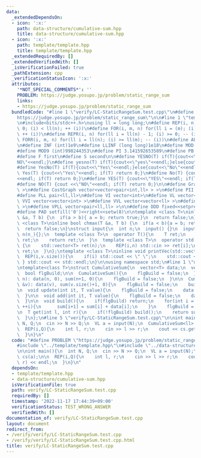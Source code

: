 ```yaml
---
data:
  _extendedDependsOn:
  - icon: ':x:'
    path: data-structure/cumulative-sum.hpp
    title: data-structure/cumulative-sum.hpp
  - icon: ':x:'
    path: template/template.hpp
    title: template/template.hpp
  _extendedRequiredBy: []
  _extendedVerifiedWith: []
  _isVerificationFailed: true
  _pathExtension: cpp
  _verificationStatusIcon: ':x:'
  attributes:
    '*NOT_SPECIAL_COMMENTS*': ''
    PROBLEM: https://judge.yosupo.jp/problem/static_range_sum
    links:
    - https://judge.yosupo.jp/problem/static_range_sum
  bundledCode: "#line 1 \"verify/LC-StaticRangeSum.test.cpp\"\n#define PROBLEM \"\
    https://judge.yosupo.jp/problem/static_range_sum\"\n\n#line 1 \"template/template.hpp\"\
    \n#include<bits/stdc++.h>\nusing ll = long long;\n#define REP(i, n) for(ll i =\
    \ 0; (i) < ll(n); ++ (i))\n#define FOR(i, m, n) for(ll i = (m); (i) <= ll(n);\
    \ ++ (i))\n#define REPR(i, n) for(ll i = ll(n) - 1; (i) >= 0; -- (i))\n#define\
    \ FORR(i, m, n) for(ll i = ll(n); (i) >= ll(m); -- (i))\n#define ALL(x) x.begin(),x.end()\n\
    \n#define INF (int)1e9\n#define LLINF (long long)1e18\n#define MOD (int)(1e9+7)\n\
    #define MOD9 (int)998244353\n#define PI 3.141592653589\n#define PB push_back\n\
    #define F first\n#define S second\n\n#define YESNO(T) if(T){cout<<\"YES\"<<endl;}else{cout<<\"\
    NO\"<<endl;}\n#define yesno(T) if(T){cout<<\"yes\"<<endl;}else{cout<<\"no\"<<endl;}\n\
    #define YesNo(T) if(T){cout<<\"Yes\"<<endl;}else{cout<<\"No\"<<endl;}\n#define\
    \ Yes(T) {cout<<\"Yes\"<<endl; if(T) return 0;}\n#define No(T) {cout <<\"No\"\
    <<endl; if(T) return 0;}\n#define YES(T) {cout<<\"YES\"<<endl; if(T) return 0;}\n\
    #define NO(T) {cout <<\"NO\"<<endl; if(T) return 0;}\n\n#define Graph vector<vector<int>\
    \ >\n#define CostGraph vector<vector<pair<int,ll> > >\n#define PII pair<int,int>\n\
    #define PLL pair<ll,ll>\n#define VI vector<int>\n#define VL vector<ll>\n#define\
    \ VVI vector<vector<int> >\n#define VVL vector<vector<ll> >\n#define VPII vector<pair<int,int>\
    \ >\n#define VPLL vector<pair<ll,ll> >\n\n#define DDD fixed<<setprecision(10)\n\
    #define PAD setfill('0')<<right<<setw(8)\n\ntemplate <class T>\ninline bool chmin(T\
    \ &a, T b) {\n  if(a > b){ a = b; return true;}\n  return false;\n}\ntemplate\
    \ <class T>\ninline bool chmax(T &a, T b) {\n  if(a < b){a = b; return true;}\n\
    \  return false;\n}\nstruct input{\n  int n;\n  input() {}\n  input(int n_) :\
    \ n(n_){};\n  template <class T>\n  operator T(){\n    T ret;\n    std::cin >>\
    \ ret;\n    return ret;\n  }\n  template <class T>\n  operator std::vector<T>()\
    \ {\n    std::vector<T> ret(n);\n    REP(i,n) std::cin >> ret[i];\n    return\
    \ ret;\n  }\n};\ntemplate <class T>\ninline void printVec(std::vector<T> v){\n\
    \  REP(i,v.size()){\n    if(i) std::cout << \" \";\n    std::cout << v[i];\n \
    \ } std::cout << std::endl;\n}\n\nusing namespace std;\n#line 1 \"data-structure/cumulative-sum.hpp\"\
    \ntemplate<class T>\nstruct CumulativeSum{\n  vector<T> data;\n  vector<T> sum;\n\
    \  bool flgBuild;\n\n  CumulativeSum(){\n    flgBuild = false;\n  }\n\n  CumulativeSum(int\
    \ n): data(n, 0), sum(n+1, 0){\n    flgBuild = false;\n  }\n\n  CumulativeSum(vector<T>\
    \ &v): data(v), sum(v.size()+1, 0){\n    flgBuild = false;\n    build();\n  }\n\
    \n  void update(int it, T value){\n    flgBuild = false;\n    data[it] = value;\n\
    \  }\n\n  void add(int it, T value){\n    flgBuild = false;\n    data[it] += value;\n\
    \  }\n\n  void build(){\n    if(flgBuild) return;\n    for(int i = 0; i < data.size();\
    \ ++i){\n      sum[i+1] = sum[i] + data[i];\n    }\n    flgBuild = true;\n  }\n\
    \n  T get(int l, int r){\n    if(!flgBuild) build();\n    return sum[r] - sum[l];\n\
    \  }\n};\n#line 5 \"verify/LC-StaticRangeSum.test.cpp\"\n\nint main(){\n  int\
    \ N, Q;\n  cin >> N >> Q;\n  VL a = input(N);\n  CumulativeSum<ll> cs(a);\n\n\
    \  REP(i,Q){\n    int l, r;\n    cin >> l >> r;\n    cout << cs.get(l, r) << endl;\n\
    \  }\n}\n"
  code: "#define PROBLEM \"https://judge.yosupo.jp/problem/static_range_sum\"\n\n\
    #include \"../template/template.hpp\"\n#include \"../data-structure/cumulative-sum.hpp\"\
    \n\nint main(){\n  int N, Q;\n  cin >> N >> Q;\n  VL a = input(N);\n  CumulativeSum<ll>\
    \ cs(a);\n\n  REP(i,Q){\n    int l, r;\n    cin >> l >> r;\n    cout << cs.get(l,\
    \ r) << endl;\n  }\n}\n"
  dependsOn:
  - template/template.hpp
  - data-structure/cumulative-sum.hpp
  isVerificationFile: true
  path: verify/LC-StaticRangeSum.test.cpp
  requiredBy: []
  timestamp: '2022-11-17 17:44:39+09:00'
  verificationStatus: TEST_WRONG_ANSWER
  verifiedWith: []
documentation_of: verify/LC-StaticRangeSum.test.cpp
layout: document
redirect_from:
- /verify/verify/LC-StaticRangeSum.test.cpp
- /verify/verify/LC-StaticRangeSum.test.cpp.html
title: verify/LC-StaticRangeSum.test.cpp
---
```

